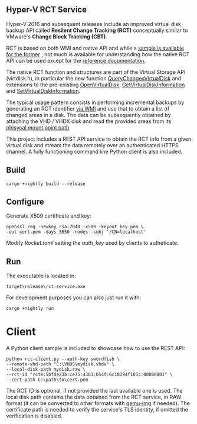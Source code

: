 ## Hyper-V RCT Service

Hyper-V 2016 and subsequent releases include an improved virtual disk backup
API called **Resilent Change Tracking (RCT)** conceptually similar to
VMware's **Change Block Tracking (CBT)**.

RCT is based on both WMI and native API and while a [sample is available for
the former](https://github.com/MicrosoftDocs/Virtualization-Documentation/tree/live/hyperv-samples/taylorb-wmi/xhypervbackup)
, not much is available for understanding how the native RCT API can be used
except for the [reference documentation](https://docs.microsoft.com/en-us/windows/desktop/api/virtdisk/nf-virtdisk-querychangesvirtualdisk).

The native RCT function and structures are part of the Virtual Storage API
(virtdisk.h), in particular the new function
[QueryChangesVirtualDisk](https://docs.microsoft.com/en-us/windows/desktop/api/virtdisk/nf-virtdisk-querychangesvirtualdisk)
and extensions to the pre-existing
[OpenVirtualDisk](https://docs.microsoft.com/en-us/windows/desktop/api/virtdisk/nf-virtdisk-openvirtualdisk),
[GetVirtualDiskInformation](https://docs.microsoft.com/en-us/windows/desktop/api/virtdisk/nf-virtdisk-getvirtualdiskinformation) and
[SetVirtualDiskInformation](https://docs.microsoft.com/en-us/windows/desktop/api/virtdisk/nf-virtdisk-setvirtualdiskinformation).

The typical usage pattern consists in performing incremental backups by
generating an RCT identifier [via WMI](https://github.com/MicrosoftDocs/Virtualization-Documentation/tree/live/hyperv-samples/taylorb-wmi/xhypervbackup)
and use that to obtain a list of changed areas in a disk. The data can be
subsequently obtained by attaching the VHD / VHDX disk and read the provided
areas from its [phisycal mount point path](https://docs.microsoft.com/en-us/windows/desktop/api/virtdisk/nf-virtdisk-getvirtualdiskphysicalpath).

This project includes a REST API service to obtain the RCT info from a given
virtual disk and stream the data remotely over an authenticated HTTPS channel.
A fully functioning command line Python client is also included.

## Build

    cargo +nightly build --release

## Configure

Generate X509 certificate and key:

    openssl req -newkey rsa:2048 -x509 -keyout key.pem \
    -out cert.pem -days 3650 -nodes -subj '/CN=localhost'

Modify *Rocket.toml* setting the *auth_key* used by clients to autheticate.

## Run

The executable is located in:

    target\release\rct-service.exe

For development purposes you can also just run it with:

    cargo +nightly run

# Client

A Python client sample is included to showcase how to use the REST API:

    python rct-client.py --auth-key swordfish \
    --remote-vhd-path "C:\VHDS\mydisk.vhdx" \
    --local-disk-path mydisk.raw \
    --rct-id "rctX:5bfde23b:ce75:4303:b54f:6c18394f105c:00000001" \
    --cert-path C:\path\to\cert.pem

The RCT ID is optional, if not provided the last available one is used.
The local disk path contains the data obtained from the RCT service, in RAW format
(it can be converted to other formats with [qemu-img](https://cloudbase.it/qemu-img-windows/) if needed).
The certificate path is needed to verify the service's TLS identity, if omitted
the verification is disabled.
